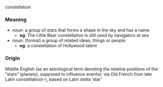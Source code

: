constellation
### Meaning
+ _noun_: a group of stars that forms a shape in the sky and has a name
	+ __eg__: The Little Bear constellation is still used by navigators at sea
+ _noun_: (formal) a group of related ideas, things or people
	+ __eg__: a constellation of Hollywood talent

### Origin

Middle English (as an astrological term denoting the relative positions of the “stars” (planets), supposed to influence events): via Old French from late Latin constellatio(n-), based on Latin stella ‘star’
